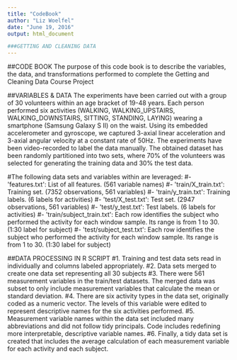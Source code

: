 ```yaml
---
title: "CodeBook"
author: "Liz Woelfel"
date: "June 19, 2016"
output: html_document

###GETTING AND CLEANING DATA
---
```

##CODE BOOK
The purpose of this code book is to describe the variables, the data, and transformations
performed to complete the Getting and Cleaning Data Course Project

##VARIABLES & DATA
The experiments have been carried out with a group of 30 volunteers within an age bracket of 19-48 years. Each person performed six activities (WALKING, WALKING_UPSTAIRS, WALKING_DOWNSTAIRS, SITTING, STANDING, LAYING) wearing a smartphone (Samsung Galaxy S II) on the waist. Using its embedded accelerometer and gyroscope, we captured 3-axial linear acceleration and 3-axial angular velocity at a constant rate of 50Hz. The experiments have been video-recorded to label the data manually. The obtained dataset has been randomly partitioned into two sets, where 70% of the volunteers was selected for generating the training data and 30% the test data. 

#The following data sets and variables within are leveraged:
        #- 'features.txt': List of all features. (561 variable names)
        #- 'train/X_train.txt': Training set. (7352 observations, 561 variables)
        #- 'train/y_train.txt': Training labels.  (6 labels for activities)
        #- 'test/X_test.txt': Test set.  (2947 observations, 561 variables)
        #- 'test/y_test.txt': Test labels. (6 labels for activities)
        #- 'train/subject_train.txt': Each row identifies the subject who performed the activity for each window sample. Its range is from 1 to 30. (1:30 label for subject)
        #- 'test/subject_test.txt': Each row identifies the subject who performed the activity for each window sample. Its range is from 1 to 30. (1:30 label for subject)


##DATA PROCESSING IN R SCRIPT
#1. Training and test data sets read in individually and columns labeled appropriately.
#2. Data sets merged to create one data set representing all 30 subjects
#3. There were 561 measurement variables in the train/test datasets. The merged data was subset to only include measurement variables that calculate the mean or standard deviation.
#4. There are six activity types in the data set, originally coded as a numeric vector.  The levels of this variable were edited to represent descriptive names for the six activities performed.
#5. Measurement variable names within the data set included many abbreviations and did not follow tidy principals. Code includes redefining more interpretable, descriptive variable names.
#6. Finally, a tidy data set is created that includes the average calculation of each measurement variable for each activity and each subject.
